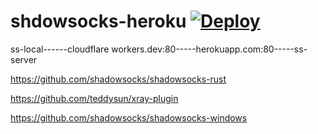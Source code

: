 # shdowsocks-heroku [![Deploy](https://www.herokucdn.com/deploy/button.png)](https://heroku.com/deploy)

ss-local------cloudflare workers.dev:80-----herokuapp.com:80-----ss-server

https://github.com/shadowsocks/shadowsocks-rust

https://github.com/teddysun/xray-plugin

https://github.com/shadowsocks/shadowsocks-windows
